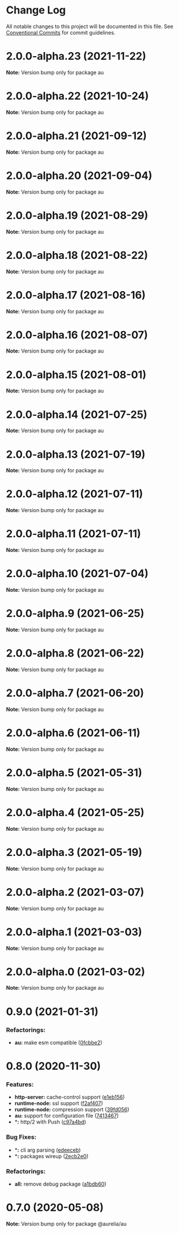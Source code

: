 # Change Log

All notable changes to this project will be documented in this file.
See [Conventional Commits](https://conventionalcommits.org) for commit guidelines.

<a name="2.0.0-alpha.23"></a>
# 2.0.0-alpha.23 (2021-11-22)

**Note:** Version bump only for package au

<a name="2.0.0-alpha.22"></a>
# 2.0.0-alpha.22 (2021-10-24)

**Note:** Version bump only for package au

<a name="2.0.0-alpha.21"></a>
# 2.0.0-alpha.21 (2021-09-12)

**Note:** Version bump only for package au

<a name="2.0.0-alpha.20"></a>
# 2.0.0-alpha.20 (2021-09-04)

**Note:** Version bump only for package au

<a name="2.0.0-alpha.19"></a>
# 2.0.0-alpha.19 (2021-08-29)

**Note:** Version bump only for package au

<a name="2.0.0-alpha.18"></a>
# 2.0.0-alpha.18 (2021-08-22)

**Note:** Version bump only for package au

<a name="2.0.0-alpha.17"></a>
# 2.0.0-alpha.17 (2021-08-16)

**Note:** Version bump only for package au

<a name="2.0.0-alpha.16"></a>
# 2.0.0-alpha.16 (2021-08-07)

**Note:** Version bump only for package au

<a name="2.0.0-alpha.15"></a>
# 2.0.0-alpha.15 (2021-08-01)

**Note:** Version bump only for package au

<a name="2.0.0-alpha.14"></a>
# 2.0.0-alpha.14 (2021-07-25)

**Note:** Version bump only for package au

<a name="2.0.0-alpha.13"></a>
# 2.0.0-alpha.13 (2021-07-19)

**Note:** Version bump only for package au

<a name="2.0.0-alpha.12"></a>
# 2.0.0-alpha.12 (2021-07-11)

**Note:** Version bump only for package au

<a name="2.0.0-alpha.11"></a>
# 2.0.0-alpha.11 (2021-07-11)

**Note:** Version bump only for package au

<a name="2.0.0-alpha.10"></a>
# 2.0.0-alpha.10 (2021-07-04)

**Note:** Version bump only for package au

<a name="2.0.0-alpha.9"></a>
# 2.0.0-alpha.9 (2021-06-25)

**Note:** Version bump only for package au

<a name="2.0.0-alpha.8"></a>
# 2.0.0-alpha.8 (2021-06-22)

**Note:** Version bump only for package au

<a name="2.0.0-alpha.7"></a>
# 2.0.0-alpha.7 (2021-06-20)

**Note:** Version bump only for package au

<a name="2.0.0-alpha.6"></a>
# 2.0.0-alpha.6 (2021-06-11)

**Note:** Version bump only for package au

<a name="2.0.0-alpha.5"></a>
# 2.0.0-alpha.5 (2021-05-31)

**Note:** Version bump only for package au

<a name="2.0.0-alpha.4"></a>
# 2.0.0-alpha.4 (2021-05-25)

**Note:** Version bump only for package au

<a name="2.0.0-alpha.3"></a>
# 2.0.0-alpha.3 (2021-05-19)

**Note:** Version bump only for package au

<a name="2.0.0-alpha.2"></a>
# 2.0.0-alpha.2 (2021-03-07)

**Note:** Version bump only for package au

<a name="2.0.0-alpha.1"></a>
# 2.0.0-alpha.1 (2021-03-03)

**Note:** Version bump only for package au

<a name="2.0.0-alpha.0"></a>
# 2.0.0-alpha.0 (2021-03-02)

**Note:** Version bump only for package au

<a name="0.9.0"></a>
# 0.9.0 (2021-01-31)

### Refactorings:

* **au:** make esm compatible ([0fcbbe2](https://github.com/aurelia/aurelia/commit/0fcbbe2))

<a name="0.8.0"></a>
# 0.8.0 (2020-11-30)

### Features:

* **http-server:** cache-control support ([e1eb156](https://github.com/aurelia/aurelia/commit/e1eb156))
* **runtime-node:** ssl support ([f2af407](https://github.com/aurelia/aurelia/commit/f2af407))
* **runtime-node:** compression support ([39fd056](https://github.com/aurelia/aurelia/commit/39fd056))
* **au:** support for configuration file ([7413467](https://github.com/aurelia/aurelia/commit/7413467))
* ***:** http/2 with Push ([c97a4bd](https://github.com/aurelia/aurelia/commit/c97a4bd))


### Bug Fixes:

* ***:** cli arg parsing ([edeeceb](https://github.com/aurelia/aurelia/commit/edeeceb))
* ***:** packages wireup ([2ecb2e0](https://github.com/aurelia/aurelia/commit/2ecb2e0))


### Refactorings:

* **all:** remove debug package ([a1bdb60](https://github.com/aurelia/aurelia/commit/a1bdb60))

<a name="0.7.0"></a>
# 0.7.0 (2020-05-08)

**Note:** Version bump only for package @aurelia/au

